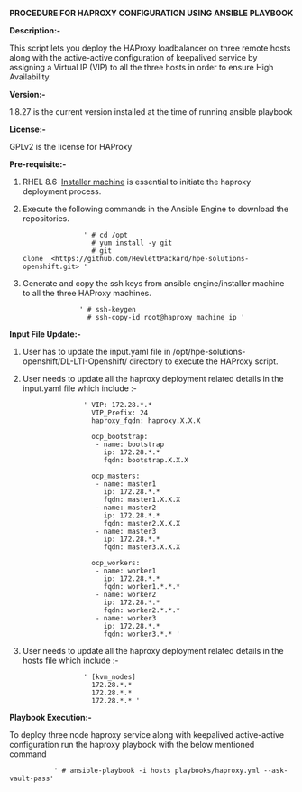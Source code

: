 ﻿**PROCEDURE FOR HAPROXY CONFIGURATION USING ANSIBLE PLAYBOOK**

**Description:-**

This script lets you deploy the HAProxy loadbalancer on three remote hosts along with the active-active configuration of keepalived service by assigning a Virtual IP (VIP) to all the three hosts in order to ensure High Availability.

**Version:-**

1.8.27 is the current version installed at the time of running ansible playbook

**License:-**

GPLv2 is the license for HAProxy

**Pre-requisite:-**

1. RHEL 8.6  [Installer machine](https://github.com/HewlettPackard/hpe-solutions-openshift/blob/master/DL-LTI-Openshift/Readme.md "https://github.com/HewlettPackard/hpe-solutions-openshift/blob/master/DL-LTI-Openshift/Readme.md") is essential to initiate the haproxy deployment process.
2. Execute the following commands in the Ansible Engine to download the repositories.

                      ' # cd /opt
                        # yum install -y git
                        # git clone  <https://github.com/HewlettPackard/hpe-solutions-openshift.git> '

3. Generate and copy the ssh keys from ansible engine/installer machine to all the three HAProxy machines.
                       
                     ' # ssh-keygen   
                       # ssh-copy-id root@haproxy_machine_ip '

**Input File Update:-**

1. User has to update the input.yaml file in /opt/hpe-solutions-openshift/DL-LTI-Openshift/ directory to  execute the HAProxy script.
2. User needs to update all the haproxy deployment related details in the input.yaml file which include :-

                      ' VIP: 172.28.*.*
                        VIP_Prefix: 24
                        haproxy_fqdn: haproxy.X.X.X
                      
                        ocp_bootstrap:
                         - name: bootstrap
                           ip: 172.28.*.*
                           fqdn: bootstrap.X.X.X
                        
                        ocp_masters:
                         - name: master1
                           ip: 172.28.*.*
                           fqdn: master1.X.X.X
                         - name: master2
                           ip: 172.28.*.*
                           fqdn: master2.X.X.X
                         - name: master3
                           ip: 172.28.*.*
                           fqdn: master3.X.X.X 

                        ocp_workers:
                         - name: worker1
                           ip: 172.28.*.*
                           fqdn: worker1.*.*.*
                         - name: worker2
                           ip: 172.28.*.*
                           fqdn: worker2.*.*.*
                         - name: worker3
                           ip: 172.28.*.*
                           fqdn: worker3.*.* '

3. User needs to update all the haproxy deployment related details in the hosts file which include :-

                      ' [kvm_nodes]
                        172.28.*.*
                        172.28.*.*
                        172.28.*.* '

**Playbook Execution:-**

To deploy three node haproxy service along with keepalived active-active configuration run the haproxy playbook with the below mentioned command                   

               ' # ansible-playbook -i hosts playbooks/haproxy.yml --ask-vault-pass'

